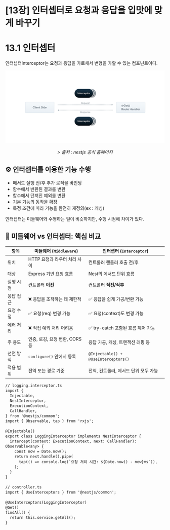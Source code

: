 # [13장] 인터셉터로 요청과 응답을 입맛에 맞게 바꾸기

# 13.1 인터셉터

인터셉터Interceptor는 요청과 응답을 가로채서 변형을 가할 수 있는 컴포넌트이다.

<p align="center">
 <img  src="../../assets/kmj/4/4-2.png" > 
 <p align="center"><em> > 출처 : nestjs 공식 홈페이지</em></p>
  </p> 
  
## ⚙️ 인터셉터를 이용한 기능 수행

- 메서드 실행 전/후 추가 로직을 바인딩
- 함수에서 반환된 결과를 변환
- 함수에서 던져진 예외를 변환
- 기본 기능의 동작을 확장
- 특정 조건에 따라 기능을 완전히 재정의(ex : 캐싱)

인터셉터는 미들웨어와 수행하는 일이 비슷하지만, 수행 시점에 차이가 있다.

## 📌 미들웨어 vs 인터셉터: 핵심 비교

| 항목      | 미들웨어 (`Middleware`)        | 인터셉터 (`Interceptor`)              |
| --------- | ------------------------------ | ------------------------------------- |
| 위치      | HTTP 요청과 라우터 처리 사이   | 컨트롤러 핸들러 호출 전/후            |
| 대상      | Express 기반 요청 흐름         | Nest의 메서드 단위 흐름               |
| 실행 시점 | 컨트롤러 **이전**              | 컨트롤러 **직전/직후**                |
| 응답 접근 | ❌ 응답을 조작하는 데 제한적   | ✅ 응답을 쉽게 가공/변환 가능         |
| 요청 수정 | ✅ 요청(req) 변경 가능         | ✅ 요청(context)도 변경 가능          |
| 에러 처리 | ❌ 직접 예외 처리 어려움       | ✅ try-catch 포함된 흐름 제어 가능    |
| 주 용도   | 인증, 로깅, 요청 변환, CORS 등 | 응답 가공, 캐싱, 트랜잭션 래핑 등     |
| 선언 방식 | `configure()` 안에서 등록      | `@Injectable() + @UseInterceptors()`  |
| 적용 범위 | 전역 또는 경로 기준            | 전역, 컨트롤러, 메서드 단위 모두 가능 |

```tsx
// logging.interceptor.ts
import {
  Injectable,
  NestInterceptor,
  ExecutionContext,
  CallHandler,
} from '@nestjs/common';
import { Observable, tap } from 'rxjs';

@Injectable()
export class LoggingInterceptor implements NestInterceptor {
  intercept(context: ExecutionContext, next: CallHandler): Observable<any> {
    const now = Date.now();
    return next.handle().pipe(
      tap(() => console.log(`요청 처리 시간: ${Date.now() - now}ms`)),
    );
  }
}

// controller.ts
import { UseInterceptors } from '@nestjs/common';

@UseInterceptors(LoggingInterceptor)
@Get()
findAll() {
  return this.service.getAll();
}
```
